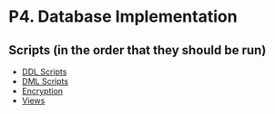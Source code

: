 # P4. Database Implementation

## Scripts (in the order that they should be run)

- [DDL Scripts](scripts/ddl.sql)
- [DML Scripts](scripts/dml.sql)
- [Encryption](scripts/encryption.sql)
- [Views](scripts/views.sql)

